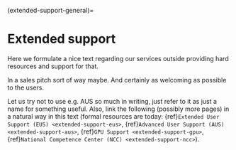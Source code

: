 (extended-support-general)=

# Extended support

Here we formulate a nice text regarding our services outside providing hard resources and support for that.

In a sales pitch sort of way maybe. And certainly as welcoming as possible to the users.

Let us try not to use e.g. AUS so much in writing, just refer to it as just a name for something useful. Also, link the following (possibly more pages) in a natural way in this text (formal resources are today: {ref}`Extended User Support (EUS) <extended-support-eus>`, {ref}`Advanced User Support (AUS) <extended-support-aus>`, {ref}`GPU Support <extended-support-gpu>`, {ref}`National Competence Center (NCC) <extended-support-ncc>`).
